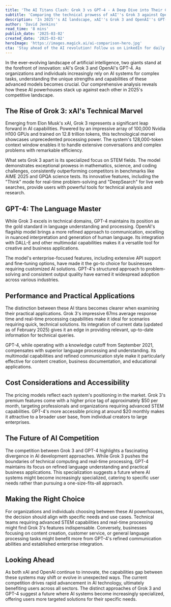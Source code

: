 ```yaml
---
title: 'The AI Titans Clash: Grok 3 vs GPT-4 - A Deep Dive into Their Capabilities'
subtitle: 'Comparing the technical prowess of xAI''s Grok 3 against OpenAI''s GPT-4 in 2025'
description: 'In 2025''s AI landscape, xAI''s Grok 3 and OpenAI''s GPT-4 represent different approaches to artificial intelligence. Grok 3 excels in STEM with its powerful technical capabilities and real-time processing, while GPT-4 maintains supremacy in language understanding and business applications. This analysis explores their unique strengths, practical applications, and implications for the future of AI.'
author: 'David Jenkins'
read_time: '8 mins'
publish_date: '2025-03-02'
created_date: '2025-03-02'
heroImage: 'https://images.magick.ai/ai-comparison-hero.jpg'
cta: 'Stay ahead of the AI revolution! Follow us on LinkedIn for daily insights into groundbreaking developments in artificial intelligence and expert analysis of emerging technologies.'
---
```


In the ever-evolving landscape of artificial intelligence, two giants stand at the forefront of innovation: xAI's Grok 3 and OpenAI's GPT-4. As organizations and individuals increasingly rely on AI systems for complex tasks, understanding the unique strengths and capabilities of these advanced models becomes crucial. Our comprehensive analysis reveals how these AI powerhouses stack up against each other in 2025's competitive landscape.

## The Rise of Grok 3: xAI's Technical Marvel

Emerging from Elon Musk's xAI, Grok 3 represents a significant leap forward in AI capabilities. Powered by an impressive array of 100,000 Nvidia H100 GPUs and trained on 12.8 trillion tokens, this technological marvel showcases unprecedented processing power. The system's 128,000-token context window enables it to handle extensive conversations and complex problems with remarkable efficiency.

What sets Grok 3 apart is its specialized focus on STEM fields. The model demonstrates exceptional prowess in mathematics, science, and coding challenges, consistently outperforming competitors in benchmarks like AIME 2025 and GPQA science tests. Its innovative features, including the "Think" mode for real-time problem-solving and "DeepSearch" for live web searches, provide users with powerful tools for technical analysis and research.

## GPT-4: The Language Master

While Grok 3 excels in technical domains, GPT-4 maintains its position as the gold standard in language understanding and processing. OpenAI's flagship model brings a more refined approach to communication, excelling in nuanced interpretation and generation of human language. Its integration with DALL-E and other multimodal capabilities makes it a versatile tool for creative and business applications.

The model's enterprise-focused features, including extensive API support and fine-tuning options, have made it the go-to choice for businesses requiring customized AI solutions. GPT-4's structured approach to problem-solving and consistent output quality have earned it widespread adoption across various industries.

## Performance and Practical Applications

The distinction between these AI titans becomes clearer when examining their practical applications. Grok 3's impressive 67ms average response time and real-time processing capabilities make it ideal for scenarios requiring quick, technical solutions. Its integration of current data (updated as of February 2025) gives it an edge in providing relevant, up-to-date information for technical queries.

GPT-4, while operating with a knowledge cutoff from September 2021, compensates with superior language processing and understanding. Its multimodal capabilities and refined communication style make it particularly effective for content creation, business documentation, and educational applications.

## Cost Considerations and Accessibility

The pricing models reflect each system's positioning in the market. Grok 3's premium features come with a higher price tag of approximately $50 per month, targeting professionals and organizations requiring advanced STEM capabilities. GPT-4's more accessible pricing at around $20 monthly makes it attractive to a broader user base, from individual creators to large enterprises.

## The Future of AI Competition

The competition between Grok 3 and GPT-4 highlights a fascinating divergence in AI development approaches. While Grok 3 pushes the boundaries of technical computing and real-time processing, GPT-4 maintains its focus on refined language understanding and practical business applications. This specialization suggests a future where AI systems might become increasingly specialized, catering to specific user needs rather than pursuing a one-size-fits-all approach.

## Making the Right Choice

For organizations and individuals choosing between these AI powerhouses, the decision should align with specific needs and use cases. Technical teams requiring advanced STEM capabilities and real-time processing might find Grok 3's features indispensable. Conversely, businesses focusing on content creation, customer service, or general language processing tasks might benefit more from GPT-4's refined communication abilities and established enterprise integration.

## Looking Ahead

As both xAI and OpenAI continue to innovate, the capabilities gap between these systems may shift or evolve in unexpected ways. The current competition drives rapid advancement in AI technology, ultimately benefiting users across all sectors. The distinct approaches of Grok 3 and GPT-4 suggest a future where AI systems become increasingly specialized, offering users more targeted solutions for their specific needs.